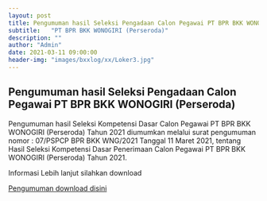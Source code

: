 ```yaml
---
layout: post
title: Pengumuman hasil Seleksi Pengadaan Calon Pegawai PT BPR BKK WONOGIRI (Perseroda) Tahun 2021
subtitle:   "PT BPR BKK WONOGIRI (Perseroda)"
description: ""
author: "Admin"
date: 2021-03-11 09:00:00
header-img: "images/bxxlog/xx/Loker3.jpg"
---
```



## Pengumuman hasil Seleksi Pengadaan Calon Pegawai PT BPR BKK WONOGIRI (Perseroda)




Pengumuman hasil Seleksi Kompetensi Dasar Calon Pegawai PT BPR BKK WONOGIRI (Perseroda) Tahun 2021
diumumkan melalui surat pengumuman
nomor : 07/PSPCP BPR BKK WNG/2021 Tanggal 11 Maret 2021, 
tentang Hasil Seleksi  Kompetensi Dasar Penerimaan Calon Pegawai PT BPR BKK WONOGIRI (Perseroda) Tahun 2021.

Informasi Lebih lanjut silahkan download


[Pengumuman download disini](/rekrutmen/Pengumuman/PENGUMUMAN_SKD_2021_FIX.pdf)






